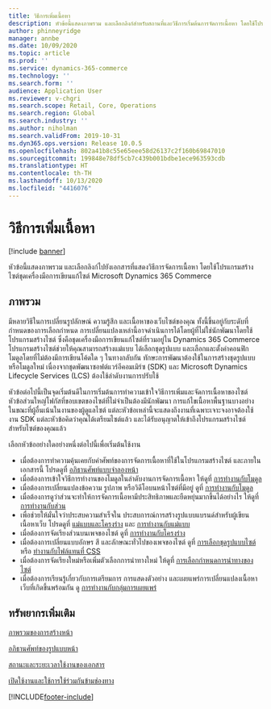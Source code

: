 ```yaml
---
title: วิธีการเพิ่มเนื้อหา
description: หัวข้อนี้แสดงภาพรวม และเลือกลิงก์สำหรับสถานที่และวิธีการเริ่มต้นการจัดการเนื้อหา โดยใช้โปรแกรมสร้างไซต์ชุดเครื่องมือการเขียนแก้ไซต์ Microsoft Dynamics 365 Commerce
author: phinneyridge
manager: annbe
ms.date: 10/09/2020
ms.topic: article
ms.prod: ''
ms.service: dynamics-365-commerce
ms.technology: ''
ms.search.form: ''
audience: Application User
ms.reviewer: v-chgri
ms.search.scope: Retail, Core, Operations
ms.search.region: Global
ms.search.industry: ''
ms.author: niholman
ms.search.validFrom: 2019-10-31
ms.dyn365.ops.version: Release 10.0.5
ms.openlocfilehash: 802a41b8c55e65eee58d26137c2f160b69847010
ms.sourcegitcommit: 199848e78df5cb7c439b001bdbe1ece963593cdb
ms.translationtype: HT
ms.contentlocale: th-TH
ms.lasthandoff: 10/13/2020
ms.locfileid: "4416076"
---
```

# <a name="ways-to-add-content"></a>วิธีการเพิ่มเนื้อหา

[!include [banner](includes/banner.md)]

หัวข้อนี้แสดงภาพรวม และเลือกลิงก์ไปยังเอกสารที่แสดงวิธีการจัดการเนื้อหา โดยใช้โปรแกรมสร้างไซต์ชุดเครื่องมือการเขียนแก้ไซต์ Microsoft Dynamics 365 Commerce

## <a name="overview"></a>ภาพรวม

มีหลายวิธีในการเปลี่ยนรูปลักษณ์ ความรู้สึก และเนื้อหาของเว็บไซต์ของคุณ ทั้งนี้ขึ้นอยู่กับระดับที่กำหนดของการเลือกกำหนด การเปลี่ยนแปลงเหล่านี้อาจดำเนินการได้โดยผู้ที่ไม่ใช่นักพัฒนาโดยใช้โปรแกรมสร้างไซต์ ซึ่งคือชุดเครื่องมือการเขียนแก้ไซต์ที่รวมอยู่ใน Dynamics 365 Commerce โปรแกรมสร้างไซต์ช่วยให้คุณสามารถสร้างแม่แบบ ได้เลือกชุดรูปแบบ และเลือกและตั้งค่าคอนฟิกโมดูลโดยที่ไม่ต้องมีการเขียนโค้ดใด ๆ ในทางกลับกัน ทักษะการพัฒนาต้องใช้ในการสร้างชุดรูปแบบหรือโมดูลใหม่ เนื่องจากชุดพัฒนาซอฟต์แวร์อีคอมเมิร์ซ (SDK) และ Microsoft Dynamics Lifecycle Services (LCS) ต้องใช้ลำดับงานการปรับใช้

หัวข้อต่อไปนี้เป็นจุดเริ่มต้นดีในการเริ่มต้นการทำความเข้าใจวิธีการเพิ่มและจัดการเนื้อหาของไซต์ หัวข้อส่วนใหญ่โฟกัสที่ขอบเขตของไซต์ที่ไม่จำเป็นต้องมีนักพัฒนา การแก้ไขเนื้อหาพื้นฐานบางอย่าง ในขณะที่ผู้อื่นเน้นในงานของผู้ดูแลไซต์ แต่ละหัวข้อเหล่านี้จะแสดงถึงงานที่เฉพาะเจาะจงอาจต้องใช้งาน SDK แต่ละหัวข้อคิดว่าคุณได้เตรียมไซต์แล้ว และได้รับอนุญาตให้เข้าถึงโปรแกรมสร้างไซต์สำหรับไซต์ของคุณแล้ว

เลือกหัวข้ออย่างใดอย่างหนึ่งต่อไปนี้เพื่อเริ่มต้นใช้งาน

- เมื่อต้องการทำความคุ้นเคยกับคำศัพท์ของการจัดการเนื้อหาที่ใช้ในโปรแกรมสร้างไซต์ และภายในเอกสารนี้ โปรดดูที่ [อภิธานศัพท์แบบจำลองหน้า](page-elements-overview.md)
- เมื่อต้องการเข้าใจวิธีการทำงานของโมดูลในลำดับงานการจัดการเนื้อหา ให้ดูที่ [การทำงานกับโมดูล](work-with-modules.md)
- เมื่อต้องการเปลี่ยนแปลงข้อความ รูปภาพ หรือวิดีโอบนหน้าไซต์ที่มีอยู่ ดูที่ [การทำงานกับโมดูล](work-with-modules.md)
- เมื่อต้องการดูว่าส่วนจะทำให้การจัดการเนื้อหามีประสิทธิภาพและยืดหยุ่นมากขึ้นได้อย่างไร ให้ดูที่ [การทำงานกับส่วน](work-with-fragments.md)
- เพื่อช่วยให้มั่นใจว่าประสบความสำเร็จใน ประสบการณ์การสร้างรูปแบบแบรนด์สำหรับผู้เขียนเนื้อหาเว็บ โปรดดูที่ [แม่แบบและโครงร่าง](templates-layouts-overview.md) และ [การทำงานกับแม่แบบ](work-with-templates.md)
- เมื่อต้องการจัดเรียงส่วนบนเพจของไซต์ ดูที่ [การทำงานกับโครงร่าง](work-with-layouts.md)
- เมื่อต้องการเปลี่ยนแบบอักษร สี และลักษณะทั่วไปของเพจของไซต์ ดูที่ [การเลือกชุดรูปแบบไซต์](select-site-theme.md) หรือ [ทำงานกับไฟล์แทนที่ CSS](css-override-files.md)
- เมื่อต้องการจัดเรียงใหม่หรือเพิ่มตัวเลือกการนำทางใหม่ ให้ดูที่ [การเลือกกำหนดการนำทางของไซต์](customize-site-navigation.md)
- เมื่อต้องการเรียนรู้เกี่ยวกับการเตรียมการ การแสดงตัวอย่าง และเผยแพร่การเปลี่ยนแปลงเนื้อหาเว็บที่เกิดขึ้นพร้อมกัน ดู [การทำงานกับกลุ่มการเผยแพร่](publish-groups.md)

## <a name="additional-resources"></a>ทรัพยากรเพิ่มเติม

[ภาพรวมของการสร้างหน้า](authoring-home-overview.md)

[อภิธานศัพท์ของรูปแบบหน้า](page-elements-overview.md)

[สถานะและระยะเวลาใช้งานของเอกสาร](document-states-overview.md)

[เปิดใช้งานและใช้การใช้ร่วมกันข้ามช่องทาง](cross-channel-sharing.md)


[!INCLUDE[footer-include](../includes/footer-banner.md)]